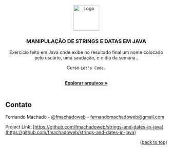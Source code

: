 <div id="top"></div>



<!-- PROJECT LOGO -->
<br />
<div align="center">
  <a href="#">
    <img src="https://github.com/othneildrew/Best-README-Template/raw/master/images/logo.png" alt="Logo" width="80" height="80">
  </a>

  <h3 align="center">MANIPULAÇÃO DE STRINGS E DATAS EM JAVA</h3>
  
  <p align="center">Exercício feito em Java onde exibe no resultado final um nome colocado pelo usuário, uma saudação, e o dia da semana.. </p>
  
  <p align="center">Curso <code>Let's Code.</code> </p>

  <p align="center">
    <br />
    <a href="https://github.com/fmachadoweb/strings-and-dates-in-java"><strong>Explorar arquivos »</strong></a>
    <br />
    <br />
  </p>
</div>


<!-- CONTACT -->
## Contato

Fernando Machado - [@fmachadoweb](https://twitter.com/fmachadoweb) - fernandomachadoweb@gmail.com

Project Link: [https://github.com/fmachadoweb/strings-and-dates-in-java](https://github.com/fmachadoweb/strings-and-dates-in-java)

<p align="right">(<a href="#top">back to top</a>)</p>

